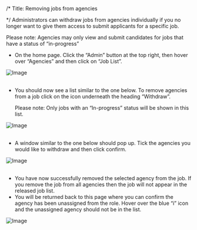 /*
Title: Removing jobs from agencies

*/
Administrators can withdraw jobs from agencies individually if you no longer want to give them access to submit applicants for a specific job.  
  
Please note: Agencies may only view and submit candidates for jobs that have a status of “in-progress”  
  

- On the home page. Click the “Admin” button at the top right, then hover over “Agencies” and then click on “Job List”.

![Image](https://s3.amazonaws.com/tw-desk/i/122167/attachment-inline/98318.20150430143516240.98318.20150430143516240fA997)  
  <br>

- You should now see a list similar to the one below. To remove agencies from a job click on the icon underneath the heading “Withdraw”.
  
    Please note: Only jobs with an “In-progress” status will be shown in this list.  
  
![Image](https://s3.amazonaws.com/tw-desk/i/122167/attachment-inline/98318.20150430143550068.98318.20150430143550068yEb4w)  
  <br>

- A window similar to the one below should pop up. Tick the agencies you would like to withdraw and then click confirm.

![Image](https://s3.amazonaws.com/tw-desk/i/122167/attachment-inline/98318.20150430143630695.98318.20150430143630695Lfn6U)  
  <br>

- You have now successfully removed the selected agency from the job. If you remove the job from all agencies then the job will not appear in the released job list.
- You will be returned back to this page where you can confirm the agency has been unassigned from the role. Hover over the blue “i” icon and the unassigned agency should not be in the list.

![Image](https://s3.amazonaws.com/tw-desk/i/122167/attachment-inline/98318.20150430143804887.98318.201504301438048876QLyW)